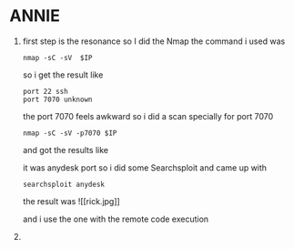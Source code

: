 # ANNIE 
1.  first step is the resonance so I did the Nmap  the command i used was 
	
		nmap -sC -sV  $IP
	so i get the result like 
	
		port 22 ssh
		port 7070 unknown
	the port 7070 feels awkward so i did a scan specially for port 7070

		nmap -sC -sV -p7070 $IP
	and got the results like 

	it was anydesk port so i did some Searchsploit and came up with

		searchsploit anydesk 
	the result was ![[rick.jpg]]

	and i use the one with the remote code execution

2. 